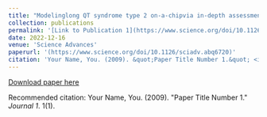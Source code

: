 ```yaml
---
title: "Modelinglong QT syndrome type 2 on-a-chipvia in-depth assessment of isogenic gene-edited 3D cardiac tissues"
collection: publications
permalink: '[Link to Publication 1](https://www.science.org/doi/10.1126/sciadv.abq6720)'
date: 2022-12-16
venue: 'Science Advances'
paperurl: '(https://www.science.org/doi/10.1126/sciadv.abq6720)'
citation: 'Your Name, You. (2009). &quot;Paper Title Number 1.&quot; <i>Journal 1</i>. 1(1).'
---
```


[Download paper here](https://www.science.org/doi/epdf/10.1126/sciadv.abq6720)

Recommended citation: Your Name, You. (2009). "Paper Title Number 1." <i>Journal 1</i>. 1(1).
